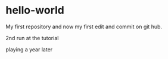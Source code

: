 # hello-world
My first repository
and now my first edit and commit on git hub.

2nd run at the tutorial

playing a year later
